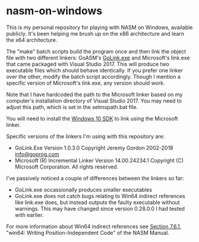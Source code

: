 # nasm-on-windows
This is my personal repository for playing with NASM on Windows, available
publicly. It's been helping me brush up on the x86 architecture and learn the
x64 architecture.

The "make" batch scripts build the program once and then link the object file
with two different linkers: GoASM's [GoLink.exe](http://www.godevtool.com/)
and Microsoft's link.exe that came packaged with Visual Studio 2017. This will
produce two executable files which should behave identically. If you prefer one
linker over the other, modify the batch script accordingly. Though I mention a
specific version of Microsoft's link.exe, any version should work.

Note that I have hardcoded the path to the Microsoft linker based on my
computer's installation directory of Visual Studio 2017. You may need to adjust
this path, which is set in the setmspath.bat file.

You will need to install the [Windows 10 SDK](https://developer.microsoft.com/en-US/windows/downloads/windows-10-sdk)
to link using the Microsoft linker.

Specific versions of the linkers I'm using with this repository are:
* GoLink.Exe Version 1.0.3.0  Copyright Jeremy Gordon 2002-2018   info@goprog.com
* Microsoft (R) Incremental Linker Version 14.00.24234.1
   Copyright (C) Microsoft Corporation.  All rights reserved.

I've passively noticed a couple of differences between the linkers so far:
* GoLink.exe occassionally produces smaller executables
* GoLink.exe does not catch bugs relating to Win64 indirect references like
   link.exe does, but instead outputs the faulty executable without warnings.
   This may have changed since version 0.28.0.0 I had tested with earlier.

For more information about Win64 indirect references see [Section 7.6.1](https://www.nasm.us/doc/nasmdoc7.html#section-7.6.1),
"win64: Writing Position-Independent Code" of the NASM Manual.
